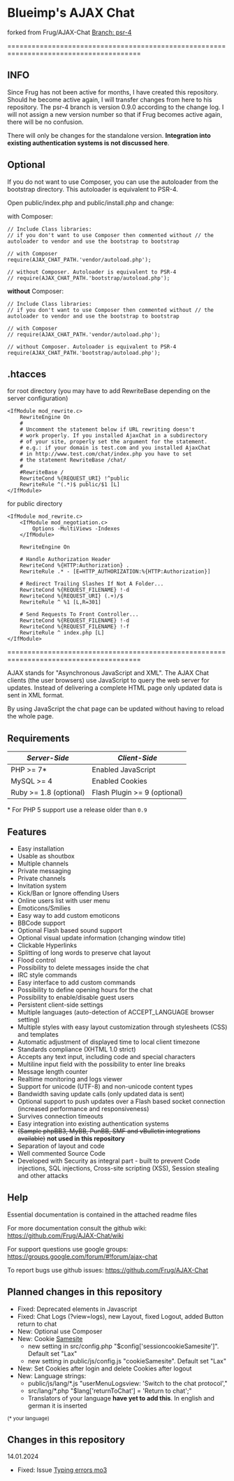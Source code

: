 Blueimp's AJAX Chat
====================

forked from Frug/AJAX-Chat [Branch: psr-4](https://github.com/Frug/AJAX-Chat/tree/psr-4)

=======================================================================================

INFO
----
Since Frug has not been active for months, I have created this repository. Should he become active again,
I will transfer changes from here to his repository.
The psr-4 branch is version 0.9.0 according to the change log.
I will not assign a new version number so that if Frug becomes active again, there will be no confusion.

There will only be changes for the standalone version. **Integration into existing authentication systems is not discussed here**.


Optional
--------
If you do not want to use Composer, you can use the autoloader from the bootstrap directory. This autoloader is equivalent to PSR-4.

Open public/index.php and public/install.php and change:

with Composer:
````
// Include Class libraries:
// if you don't want to use Composer then commented without // the autoloader to vendor and use the bootstrap to bootstrap

// with Composer
require(AJAX_CHAT_PATH.'vendor/autoload.php');

// without Composer. Autoloader is equivalent to PSR-4
// require(AJAX_CHAT_PATH.'bootstrap/autoload.php');
````
**without** Composer:
````
// Include Class libraries:
// if you don't want to use Composer then commented without // the autoloader to vendor and use the bootstrap to bootstrap

// with Composer
// require(AJAX_CHAT_PATH.'vendor/autoload.php');

// without Composer. Autoloader is equivalent to PSR-4
require(AJAX_CHAT_PATH.'bootstrap/autoload.php');
````

.htacces
--------
for root directory
(you may have to add RewriteBase depending on the server configuration)
````
<IfModule mod_rewrite.c>
	RewriteEngine On
	#
	# Uncomment the statement below if URL rewriting doesn't
	# work properly. If you installed AjaxChat in a subdirectory
	# of your site, properly set the argument for the statement.
	# e.g.: if your domain is test.com and you installed AjaxChat
	# in http://www.test.com/chat/index.php you have to set
	# the statement RewriteBase /chat/
	#
	#RewriteBase /
	RewriteCond %{REQUEST_URI} !^public
	RewriteRule ^(.*)$ public/$1 [L]
</IfModule>
````
for public directory
````
<IfModule mod_rewrite.c>
	<IfModule mod_negotiation.c>
		Options -MultiViews -Indexes
	</IfModule>

	RewriteEngine On

	# Handle Authorization Header
	RewriteCond %{HTTP:Authorization} .
	RewriteRule .* - [E=HTTP_AUTHORIZATION:%{HTTP:Authorization}]

	# Redirect Trailing Slashes If Not A Folder...
	RewriteCond %{REQUEST_FILENAME} !-d
	RewriteCond %{REQUEST_URI} (.+)/$
	RewriteRule ^ %1 [L,R=301]

	# Send Requests To Front Controller...
	RewriteCond %{REQUEST_FILENAME} !-d
	RewriteCond %{REQUEST_FILENAME} !-f
	RewriteRule ^ index.php [L]
</IfModule>
````

=======================================================================================

AJAX stands for "Asynchronous JavaScript and XML".
The AJAX Chat clients (the user browsers) use JavaScript to query the web server for updates.
Instead of delivering a complete HTML page only updated data is sent in XML format.

By using JavaScript the chat page can be updated without having to reload the whole page.

Requirements
------------

| *Server-Side*          | *Client-Side*                |
| ---------------------- | ---------------------------- |
| PHP >= 7*              | Enabled JavaScript           |
| MySQL >= 4             | Enabled Cookies              |
| Ruby >= 1.8 (optional) | Flash Plugin >= 9 (optional) |

\* For PHP 5 support use a release older than `0.9`

Features
--------
- Easy installation
- Usable as shoutbox
- Multiple channels
- Private messaging
- Private channels
- Invitation system
- Kick/Ban or Ignore offending Users
- Online users list with user menu
- Emoticons/Smilies
- Easy way to add custom emoticons
- BBCode support
- Optional Flash based sound support
- Optional visual update information (changing window title)
- Clickable Hyperlinks
- Splitting of long words to preserve chat layout
- Flood control
- Possibility to delete messages inside the chat
- IRC style commands
- Easy interface to add custom commands
- Possibility to define opening hours for the chat
- Possibility to enable/disable guest users
- Persistent client-side settings
- Multiple languages (auto-detection of ACCEPT_LANGUAGE browser setting)
- Multiple styles with easy layout customization through stylesheets (CSS) and templates
- Automatic adjustment of displayed time to local client timezone
- Standards compliance (XHTML 1.0 strict)
- Accepts any text input, including code and special characters
- Multiline input field with the possibility to enter line breaks
- Message length counter
- Realtime monitoring and logs viewer
- Support for unicode (UTF-8) and non-unicode content types
- Bandwidth saving update calls (only updated data is sent)
- Optional support to push updates over a Flash based socket connection (increased performance and responsiveness)
- Survives connection timeouts
- Easy integration into existing authentication systems
- ~~(Sample phpBB3, MyBB, PunBB, SMF and vBulletin integrations available)~~ **not used in this repository**
- Separation of layout and code
- Well commented Source Code
- Developed with Security as integral part - built to prevent Code injections, SQL injections, Cross-site scripting (XSS), Session stealing and other attacks

Help
----
Essential documentation is contained in the attached readme files

For more documentation consult the github wiki: https://github.com/Frug/AJAX-Chat/wiki

For support questions use google groups: https://groups.google.com/forum/#!forum/ajax-chat

To report bugs use github issues: https://github.com/Frug/AJAX-Chat

Planned changes in this repository
----------------------------------

- Fixed: Deprecated elements in Javascript
- Fixed: Chat Logs (?view=logs), new Layout, fixed Logout, added Button return to chat
- New: Optional use Composer
- New: Cookie [Samesite](http://www.sjoerdlangkemper.nl/2016/04/14/preventing-csrf-with-samesite-cookie-attribute/)
    - new setting in src/config.php "$config['sessioncookieSamesite']". Default set "Lax"
    - new setting in public/js/config.js "cookieSamesite". Default set "Lax"
- New: Set Cookies after login and delete Cookies after logout
- New: Language strings:
    - public/js/lang/*.js  "userMenuLogsview: 'Switch to the chat protocol',"
    - src/lang/*.php       "$lang['returnToChat'] = 'Return to chat';"
    - Translators of your language **have yet to add this**. In english and german it is inserted

<sub>(* your language)</sup>

Changes in this repository
--------------------------

14.01.2024
- Fixed: Issue [Typing errors mo3](https://github.com/Frug/AJAX-Chat/issues/293)